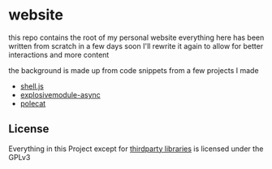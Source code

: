 # website

this repo contains the root of my personal website
everything here has been written from scratch in a few days
soon I'll rewrite it again to allow for better interactions and more content

the background is made up from code snippets from a few projects I made
- [shell.js](https://github.com/Jan200101/shell.js)
- [explosivemodule-async](https://github.com/Jan200101/explosivemodule-async)
- [polecat](https://github.com/Jan200101/polecat)


## License

Everything in this Project except for [thirdparty libraries](thirdparty) is licensed under the GPLv3
